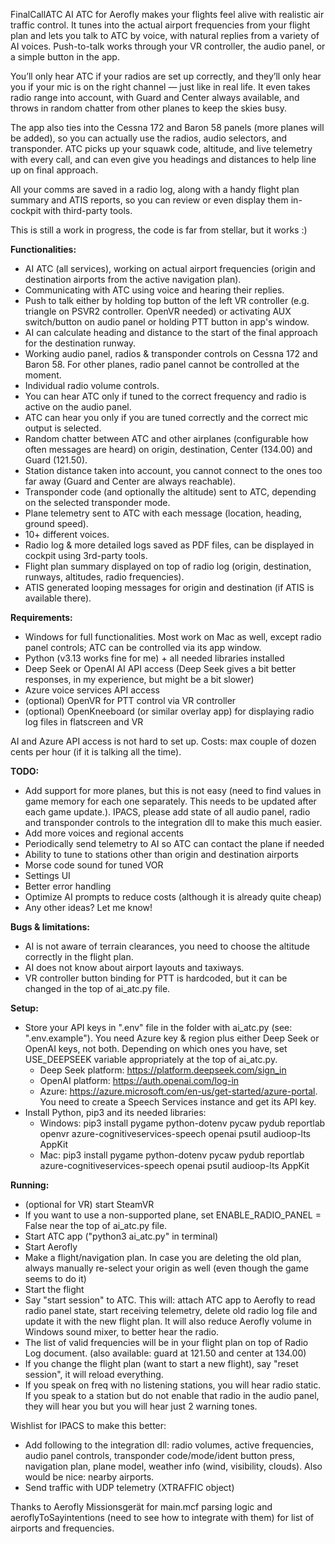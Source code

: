 FinalCallATC AI ATC for Aerofly makes your flights feel alive with realistic air traffic control. It tunes into the actual airport frequencies from your flight plan and lets you talk to ATC by voice, with natural replies from a variety of AI voices. Push-to-talk works through your VR controller, the audio panel, or a simple button in the app.

You’ll only hear ATC if your radios are set up correctly, and they’ll only hear you if your mic is on the right channel — just like in real life. It even takes radio range into account, with Guard and Center always available, and throws in random chatter from other planes to keep the skies busy.

The app also ties into the Cessna 172 and Baron 58 panels (more planes will be added), so you can actually use the radios, audio selectors, and transponder. ATC picks up your squawk code, altitude, and live telemetry with every call, and can even give you headings and distances to help line up on final approach.

All your comms are saved in a radio log, along with a handy flight plan summary and ATIS reports, so you can review or even display them in-cockpit with third-party tools.

This is still a work in progress, the code is far from stellar, but it works :)

**Functionalities:**
- AI ATC (all services), working on actual airport frequencies (origin and destination airports from the active navigation plan).
- Communicating with ATC using voice and hearing their replies.
- Push to talk either by holding top button of the left VR controller (e.g. triangle on PSVR2 controller. OpenVR needed) or activating AUX switch/button on audio panel or holding PTT button in app's window.
- AI can calculate heading and distance to the start of the final approach for the destination runway.
- Working audio panel, radios & transponder controls on Cessna 172 and Baron 58. For other planes, radio panel cannot be controlled at the moment.
- Individual radio volume controls.
- You can hear ATC only if tuned to the correct frequency and radio is active on the audio panel.
- ATC can hear you only if you are tuned correctly and the correct mic output is selected.
- Random chatter between ATC and other airplanes (configurable how often messages are heard) on origin, destination, Center (134.00) and Guard (121.50).
- Station distance taken into account, you cannot connect to the ones too far away (Guard and Center are always reachable).
- Transponder code (and optionally the altitude) sent to ATC, depending on the selected transponder mode.
- Plane telemetry sent to ATC with each message (location, heading, ground speed).
- 10+ different voices.
- Radio log & more detailed logs saved as PDF files, can be displayed in cockpit using 3rd-party tools.
- Flight plan summary displayed on top of radio log (origin, destination, runways, altitudes, radio frequencies).
- ATIS generated looping messages for origin and destination (if ATIS is available there).

**Requirements:**
- Windows for full functionalities. Most work on Mac as well, except radio panel controls; ATC can be controlled via its app window.
- Python (v3.13 works fine for me) + all needed libraries installed
- Deep Seek or OpenAI AI API access (Deep Seek gives a bit better responses, in my experience, but might be a bit slower)
- Azure voice services API access
- (optional) OpenVR for PTT control via VR controller
- (optional) OpenKneeboard (or similar overlay app) for displaying radio log files in flatscreen and VR

AI and Azure API access is not hard to set up. Costs: max couple of dozen cents per hour (if it is talking all the time).

**TODO:**
- Add support for more planes, but this is not easy (need to find values in game memory for each one separately. This needs to be updated after each game update.). IPACS, please add state of all audio panel, radio and transponder controls to the integration dll to make this much easier.
- Add more voices and regional accents
- Periodically send telemetry to AI so ATC can contact the plane if needed
- Ability to tune to stations other than origin and destination airports
- Morse code sound for tuned VOR
- Settings UI
- Better error handling
- Optimize AI prompts to reduce costs (although it is already quite cheap)
- Any other ideas? Let me know!

**Bugs & limitations:**
- AI is not aware of terrain clearances, you need to choose the altitude correctly in the flight plan.
- AI does not know about airport layouts and taxiways.
- VR controller button binding for PTT is hardcoded, but it can be changed in the top of ai_atc.py file.

**Setup:**
- Store your API keys in ".env" file in the folder with ai_atc.py (see: ".env.example"). You need Azure key & region plus either Deep Seek or OpenAI keys, not both. Depending on which ones you have, set USE_DEEPSEEK variable appropriately at the top of ai_atc.py.
	- Deep Seek platform: https://platform.deepseek.com/sign_in
	- OpenAI platform: https://auth.openai.com/log-in
	- Azure: https://azure.microsoft.com/en-us/get-started/azure-portal. You need to create a Speech Services instance and get its API key.
- Install Python, pip3 and its needed libraries:
	- Windows: pip3 install pygame python-dotenv pycaw pydub reportlab openvr azure-cognitiveservices-speech openai psutil audioop-lts AppKit
	- Mac: pip3 install pygame python-dotenv pycaw pydub reportlab azure-cognitiveservices-speech openai psutil audioop-lts AppKit

**Running:**
- (optional for VR) start SteamVR
- If you want to use a non-supported plane, set ENABLE_RADIO_PANEL = False near the top of ai_atc.py file.
- Start ATC app ("python3 ai_atc.py" in terminal)
- Start Aerofly
- Make a flight/navigation plan. In case you are deleting the old plan, always manually re-select your origin as well (even though the game seems to do it)
- Start the flight
- Say "start session" to ATC. This will: attach ATC app to Aerofly to read radio panel state, start receiving telemetry, delete old radio log file and update it with the new flight plan. It will also reduce Aerofly volume in Windows sound mixer, to better hear the radio.
- The list of valid frequencies will be in your flight plan on top of Radio Log document. (also available: guard at 121.50 and center at 134.00)
- If you change the flight plan (want to start a new flight), say "reset session", it will reload everything.
- If you speak on freq with no listening stations, you will hear radio static. If you speak to a station but do not enable that radio in the audio panel, they will hear you but you will hear just 2 warning tones.

Wishlist for IPACS to make this better:
- Add following to the integration dll: radio volumes, active frequencies, audio panel controls, transponder code/mode/ident button press, navigation plan, plane model, weather info (wind, visibility, clouds). Also would be nice: nearby airports.
- Send traffic with UDP telemetry (XTRAFFIC object)

Thanks to Aerofly Missionsgerät for main.mcf parsing logic and aeroflyToSayintentions (need to see how to integrate with them) for list of airports and frequencies.
